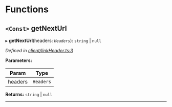 

# Functions

<a id="getnexturl"></a>

## `<Const>` getNextUrl

▸ **getNextUrl**(headers: *`Headers`*):  `string` &#124; `null`

*Defined in [client/linkHeader.ts:3](https://github.com/lagunehq/core/blob/ae202cb/src/client/linkHeader.ts#L3)*

**Parameters:**

| Param | Type |
| ------ | ------ |
| headers | `Headers` |

**Returns:**  `string` &#124; `null`

___


